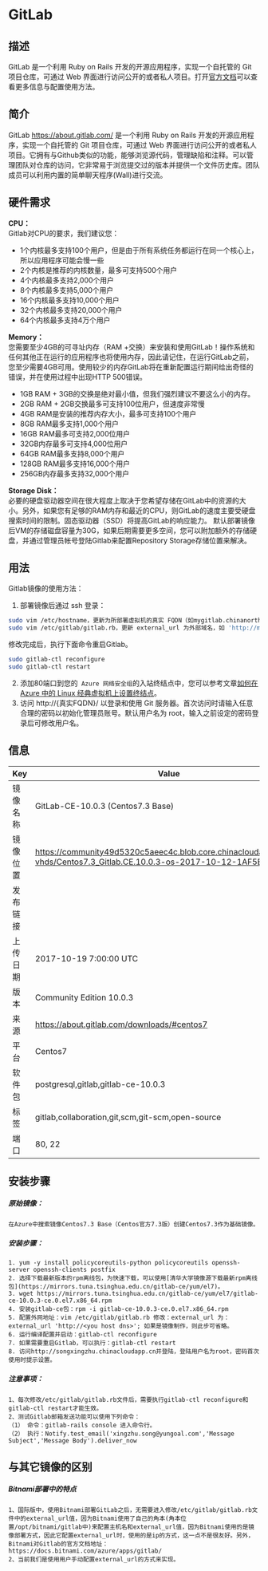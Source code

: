# GitLab

## 描述
GitLab 是一个利用 Ruby on Rails 开发的开源应用程序，实现一个自托管的 Git 项目仓库，可通过 Web 界面进行访问公开的或者私人项目。打开[官方文档](https://docs.gitlab.com/ce/README.html)可以查看更多信息与配置使用方法。

## 简介
GitLab https://about.gitlab.com/ 是一个利用 Ruby on Rails 开发的开源应用程序，实现一个自托管的 Git 项目仓库，可通过 Web 界面进行访问公开的或者私人项目。它拥有与Github类似的功能，能够浏览源代码，管理缺陷和注释。可以管理团队对仓库的访问，它非常易于浏览提交过的版本并提供一个文件历史库。团队成员可以利用内置的简单聊天程序(Wall)进行交流。
## 硬件需求
**CPU：** <br/>
Gitlab对CPU的要求，我们建议您：
- 1个内核最多支持100个用户，但是由于所有系统任务都运行在同一个核心上，所以应用程序可能会慢一些
- 2个内核是推荐的内核数量，最多可支持500个用户
- 4个内核最多支持2,000个用户
- 8个内核最多支持5,000个用户
- 16个内核最多支持10,000个用户
- 32个内核最多支持20,000个用户
- 64个内核最多支持4万个用户

**Memory：** <br/>
您需要至少4GB的可寻址内存（RAM +交换）来安装和使用GitLab！操作系统和任何其他正在运行的应用程序也将使用内存，因此请记住，在运行GitLab之前，您至少需要4GB可用。使用较少的内存GitLab将在重新配置运行期间给出奇怪的错误，并在使用过程中出现HTTP 500错误。

- 1GB RAM + 3GB的交换是绝对最小值，但我们强烈建议不要这么小的内存。
- 2GB RAM + 2GB交换最多可支持100位用户，但速度非常慢
- 4GB RAM是安装的推荐内存大小，最多可支持100个用户
- 8GB RAM最多支持1,000个用户
- 16GB RAM最多可支持2,000位用户
- 32GB内存最多可支持4,000位用户
- 64GB RAM最多支持8,000个用户
- 128GB RAM最多支持16,000个用户
- 256GB内存最多支持32,000个用户

**Storage Disk：** <br/>
必要的硬盘驱动器空间在很大程度上取决于您希望存储在GitLab中的资源的大小。另外，如果您有足够的RAM内存和最近的CPU，则GitLab的速度主要受硬盘搜索时间的限制。固态驱动器（SSD）将提高GitLab的响应能力。
默认部署镜像后VM的存储磁盘容量为30G，如果后期需要更多空间，您可以附加额外的存储硬盘，并通过管理员帐号登陆Gitlab来配置Repository Storage存储位置来解决。


## 用法
Gitlab镜像的使用方法：
1. 部署镜像后通过 ssh 登录：<br/>

``` Bash
sudo vim /etc/hostname，更新为所部署虚拟机的真实 FQDN（如mygitlab.chinanorth.cloudapp.chinacloudapi.cn）
sudo vim /etc/gitlab/gitlab.rb，更新 external_url 为外部域名，如 'http://mygitlab.chinanorth.cloudapp.chinacloudapi.cn' 
```

修改完成后，执行下面命令重启Gitlab。

``` Bash
sudo gitlab-ctl reconfigure
sudo gitlab-ctl restart
```

2. 添加80端口到您的` Azure 网络安全组`的入站终结点中，您可以参考文章[如何在 Azure 中的 Linux 经典虚拟机上设置终结点](https://docs.azure.cn/zh-cn/virtual-machines/linux/classic/setup-endpoints)。<br/>
3. 访问 http://{真实FQDN}/ 以登录和使用 Git 服务器。首次访问时请输入任意合理的密码以初始化管理员账号。默认用户名为 root，输入之前设定的密码登录后可修改用户名。

## 信息

|Key|Value|
|---|-----|
|镜像名称|GitLab-CE-10.0.3 (Centos7.3 Base)|
|镜像位置|https://community49d5320c5aeec4c.blob.core.chinacloudapi.cn/sxz-vhds/Centos7.3_Gitlab.CE.10.0.3-os-2017-10-12-1AF5EF1C.vhd|
|发布链接||
|上传日期|2017-10-19 7:00:00 UTC|
|版本|Community Edition 10.0.3|
|来源|https://about.gitlab.com/downloads/#centos7 |
|平台|Centos7|
|软件包|postgresql,gitlab,gitlab-ce-10.0.3|
|标签|gitlab,collaboration,git,scm,git-scm,open-source|
|端口|80, 22|

## 安装步骤

##### 原始镜像：
    在Azure中搜索镜像Centos7.3 Base（Centos官方7.3版）创建Centos7.3作为基础镜像。
##### 安装步骤：

	1. yum -y install policycoreutils-python policycoreutils openssh-server openssh-clients postfix
	2. 选择下载最新版本的rpm离线包，为快速下载，可以使用[清华大学镜像源下载最新rpm离线包](https://mirrors.tuna.tsinghua.edu.cn/gitlab-ce/yum/el7)。
	3. wget https://mirrors.tuna.tsinghua.edu.cn/gitlab-ce/yum/el7/gitlab-ce-10.0.3-ce.0.el7.x86_64.rpm
	4. 安装gitlab-ce包：rpm -i gitlab-ce-10.0.3-ce.0.el7.x86_64.rpm
	5. 配置外网地址：vim /etc/gitlab/gitlab.rb 修改：external_url 为：external_url 'http://<you host dns>'; 如果是镜像制作，则此步可省略。
	6. 运行编译配置并启动：gitlab-ctl reconfigure
	7. 如果需要重启Gitlab，可以执行：gitlab-ctl restart
	8. 访问http://songxingzhu.chinacloudapp.cn并登陆，登陆用户名为root，密码首次使用时提示设置。

##### 注意事项：
    1、每次修改/etc/gitlab/gitlab.rb文件后，需要执行gitlab-ctl reconfigure和gitlab-ctl restart才能生效。
    2、测试Gitlab邮箱发送功能可以使用下列命令：
	（1） 命令：gitlab-rails console 进入命令行。
	（2） 执行：Notify.test_email('xingzhu.song@yungoal.com','Message Subject','Message Body').deliver_now


## 与其它镜像的区别

##### Bitnami部署中的特点

    1、国际版中，使用Bitnami部署GitLab之后，无需要进入修改/etc/gitlab/gitlab.rb文件中的external_url值，因为Bitnami使用了自己的角本(角本位置/opt/bitnami/gitlab中)来配置主机名和external_url值，因为Bitnami使用的是镜像部署方式，因此它配置external_url时，使用的是ip的方式，这一点不是很友好。另外，Bitnami对Gitlab的官方文档地址：https://docs.bitnami.com/azure/apps/gitlab/
    2、当前我们是使用用户手动配置external_url的方式来实现。
   